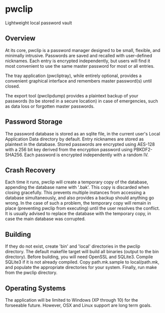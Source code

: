 # pwclip
Lightweight local password vault

Overview
--------
At its core, pwclip is a password manager designed to be small, flexible, and minimally intrusive. Passwords are saved and recalled with user-defined nicknames. Each entry is encrypted independently, but users will find it most convenient to use the same master password for most or all entries.

The tray application (pwcliptray), while entirely optional, provides a convenient graphical interface and remembers master password(s) until closed.

The export tool (pwclipdump) provides a plaintext backup of your passwords (to be stored in a secure location) in case of emergencies, such as data loss or forgotten master passwords.

Password Storage
----------------
The password database is stored as an sqlite file, in the current user's Local Application Data directory by default. Entry nicknames are stored as plaintext in the database. Stored passwords are encrypted using AES-128 with a 256 bit key derived from the encryption password using PBKDF2-SHA256. Each password is encrypted independently with a random IV.

Crash Recovery
--------------
Each time it runs, pwclip will create a temporary copy of the database, appending the database name with '.bak'. This copy is discarded when closing gracefully. This prevents multiple instances from accessing a database simultaneously, and also provides a backup should anything go wrong. In the case of such a problem, the temporary copy will remain in place (preventing pwclip from executing) until the user resolves the conflict. It is usually advised to replace the database with the temporary copy, in case the main database was corrupted.

Building
--------
If they do not exist, create 'bin' and 'local' directories in the pwclip directory. The default makefile target will build all binaries (output to the bin directory). Before building, you will need OpenSSL and SQLite3. Compile SQLite3 if it is not already compiled. Copy path.mk.sample to local/path.mk, and populate  the appropriate directories for your system. Finally, run make from the pwclip directory.

Operating Systems
-----------------
The application will be limited to Windows (XP through 10) for the forseeable future. However, OSX and Linux support are long term goals.